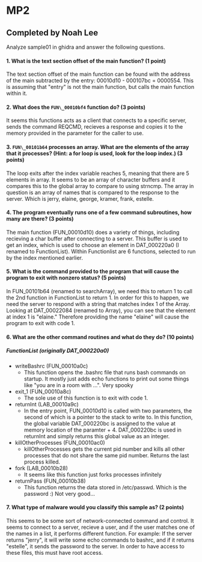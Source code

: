 # MP2
## Completed by Noah Lee

Analyze sample01 in ghidra and answer the following questions.

####  1. What is the text section offset of the main function? (1 point) 
The text section offset of the main function can be found with the address of the main subtracted by the entry: 00010d10 - 000107bc = 0000554.
This is assuming that "entry" is not the main function, but calls the main function within it.
####  2. What does the `FUN\_00010bf4` function do? (3 points) 
It seems this functions acts as a client that connects to a specific server, sends the command REQCMD, recieves a response and copies it to the memory provided in the parameter for the caller to use. 
#### 3. `FUN\_00101b64` processes an array. What are the elements of the array that it processes? (Hint: a for loop is used, look for the loop index.) (3 points) 
The loop exits after the index variable reaches 5, meaning that there are 5 elements in array. It seems to be an array of character buffers and it compares this to the global array to compare to using strncmp. The array in question is an array of names that is compared to the response to the server. Which is jerry, elaine, george, kramer, frank, estelle.
####  4. The program eventually runs one of a few command subroutines, how many are there? (3 points)
The main function (FUN_00010d10) does a variety of things, including recieving a char buffer after connecting to a server. This buffer is used to get an index, which is used to choose an element in DAT_000220a0 (I renamed to FunctionList). Within Functionlist are 6 functions, selected to run by the index mentioned earlier. 
####  5. What is the command provided to the program that will cause the program to exit with nonzero status? (5 points)
In FUN_00101b64 (renamed to searchArray), we need this to return 1 to call the 2nd function in FunctionList to return 1. In order for this to happen, we need the server to respond with a string that matches index 1 of the Array. Looking at DAT_00022084 (renamed to Array), you can see that the element at index 1 is "elaine." Therefore providing the name "elaine" will cause the program to exit with code 1.
####  6. What are the other command routines and what do they do? (10 points)
  ##### FunctionList (originally DAT_000220a0)
- writeBashrc (FUN_00010a0c)
    - This function opens the .bashrc file that runs bash commands on startup. It mostly just adds echo functions to print out some things like "you are in a room with ...". Very spooky
- exit_1 (FUN_00010a8c)
    - The sole use of this function is to exit with code 1.
- returnInt (LAB_00010a9c)
    - In the entry point, FUN_00010d10 is called with two parameters, the second of which is a pointer to the stack to write to. In this function, the global variable DAT_000220bc is assigned to the value at memory location of the paramter + 4. DAT_000220bc is used in returnInt and simply returns this global value as an integer.
- killOtherProcesses (FUN_00010ac0)
    - killOtherProcesses gets the current pid number and kills all other processes that do not share the same pid number. Returns the last process killed. 
- fork (LAB_00010b28)
    - It seems like this function just forks processes infinitely
- returnPass (FUN_00010b38)
    - This function returns the data stored in /etc/passwd. Which is the password :) Not very good...

####  7. What type of malware would you classify this sample as? (2 points) 
  This seems to be some sort of network-connected command and control. It seems to connect to a server, recieve a user, and if the user matches one of the names in a list, it performs different function. For example: If the server returns "jerry", it will write some echo commands to bashrc, and if it returns "estelle", it sends the password to the server. In order to have access to these files, this must have root access. 
